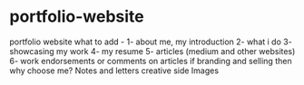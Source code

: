 # portfolio-website
portfolio website 
what to add - 
1- about me, my introduction 
2- what i do 
3- showcasing my work
4- my resume
5- articles (medium and other websites)
6- work endorsements or comments on articles 
if branding and selling then why choose me?
Notes and letters 
creative side 
Images 

